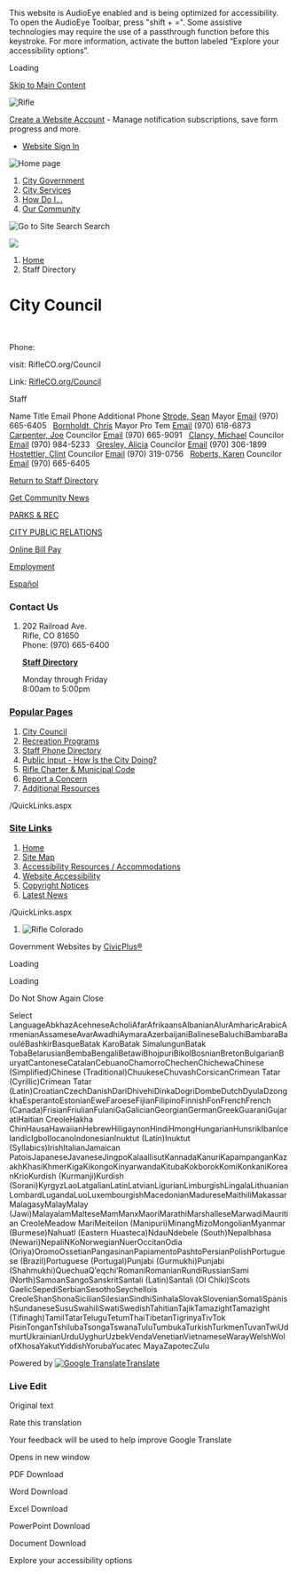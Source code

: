 This website is AudioEye enabled and is being optimized for accessibility. To open the AudioEye Toolbar, press "shift + =". Some assistive technologies may require the use of a passthrough function before this keystroke. For more information, activate the button labeled “Explore your accessibility options”.

Loading

[Skip to Main Content](https://www.rifleco.org/Directory.aspx?DID=27%2F)

![Rifle](https://www.rifleco.org/ImageRepository/Document?documentID=12839)

[Create a Website Account](https://www.rifleco.org/MyAccount/ProfileCreate) - Manage notification subscriptions, save form progress and more.   

- [Website Sign In](https://www.rifleco.org/MyAccount)

![Home page](https://www.rifleco.org/ImageRepository/Document?documentID=12838)

1. [City Government](https://www.rifleco.org/27/City-Government)
2. [City Services](https://www.rifleco.org/8/City-Services)
3. [How Do I...](https://www.rifleco.org/413/How-Do-I)
4. [Our Community](https://www.rifleco.org/629/Our-Community)

![Go to Site Search](https://www.rifleco.org/ImageRepository/Document?documentID=12840) Search

![](https://www.rifleco.org/ImageRepository/Document?documentID=12864)

1. [Home](https://www.rifleco.org)
2. Staff Directory

# City Council

 

Phone:

visit: RifleCO.org/Council

Link: [RifleCO.org/Council](https://www.rifleco.org/Council)

Staff

Name Title Email Phone Additional Phone [Strode, Sean](https://www.rifleco.org/directory.aspx?EID=31) Mayor [Email](mailto:sstrode@rifleco.org) (970) 665-6405   [Bornholdt, Chris](https://www.rifleco.org/directory.aspx?EID=48) Mayor Pro Tem [Email](mailto:cbornholdt@rifleco.org) (970) 618-6873   [Carpenter, Joe](https://www.rifleco.org/directory.aspx?EID=28) Councilor [Email](mailto:jcarpenter@rifleco.org) (970) 665-9091   [Clancy, Michael](https://www.rifleco.org/directory.aspx?EID=27) Councilor [Email](mailto:mclancy@rifleco.org) (970) 984-5233   [Gresley, Alicia](https://www.rifleco.org/directory.aspx?EID=47) Councilor [Email](mailto:agresley@rifleco.org) (970) 306-1899   [Hostettler, Clint](https://www.rifleco.org/directory.aspx?EID=30) Councilor [Email](mailto:chostettler@rifleco.org) (970) 319-0756   [Roberts, Karen](https://www.rifleco.org/directory.aspx?EID=29) Councilor [Email](mailto:kroberts@rifleco.org) (970) 665-6405  

[Return to Staff Directory](https://www.rifleco.org/Directory.aspx)

[Get Community News](https://www.rifleco.org/NotifyMe)

[PARKS &amp; REC](https://www.rifleco.org/ParksAndRec)

[CITY PUBLIC RELATIONS](https://www.rifleco.org/PublicRelations)

[Online Bill Pay](https://www.rifleco.org/689/Pay)

[Employment](https://www.rifleco.org/779/Employment-Opportunities)

[Español](https://www-rifleco-org.translate.goog/?_x_tr_sl=en&_x_tr_tl=es&_x_tr_hl=en-US)

### Contact Us

1. 202 Railroad Ave.  
   Rifle, CO 81650  
   Phone: (970) 665-6400
   
   [**Staff Directory**](https://www.rifleco.org/StaffDirectory)
   
   Monday through Friday  
   8:00am to 5:00pm

### [Popular Pages](https://www.rifleco.org/QuickLinks.aspx?CID=2)

1. [City Council](https://www.rifleco.org/CityCouncil)
2. [Recreation Programs](https://www.rifleco.org/RecSignup)
3. [Staff Phone Directory](https://www.rifleco.org/StaffDirectory)
4. [Public Input - How Is the City Doing?](https://www.rifleco.org/HowAreWeDoing)
5. [Rifle Charter &amp; Municipal Code](https://www.municode.com/library/co/rifle/codes/charter_and_municipal_code)
6. [Report a Concern](https://www.rifleco.org/692/Report)
7. [Additional Resources](https://www.rifleco.org/176/Additional-Resources)

/QuickLinks.aspx

### [Site Links](https://www.rifleco.org/QuickLinks.aspx?CID=11)

1. [Home](https://www.rifleco.org)
2. [Site Map](https://www.rifleco.org/sitemap)
3. [Accessibility Resources / Accommodations](https://www.rifleco.org/AccessibilityResources)
4. [Website Accessibility](https://www.rifleco.org/Accessibility)
5. [Copyright Notices](https://www.rifleco.org/site/copyright)
6. [Latest News](https://www.rifleco.org/civicalerts.aspx)

/QuickLinks.aspx

1. ![Rifle Colorado](https://www.rifleco.org/ImageRepository/Document?documentId=12842)

Government Websites by [CivicPlus®](https://connect.civicplus.com/referral)

Loading

Loading

Do Not Show Again Close

Select LanguageAbkhazAcehneseAcholiAfarAfrikaansAlbanianAlurAmharicArabicArmenianAssameseAvarAwadhiAymaraAzerbaijaniBalineseBaluchiBambaraBaouléBashkirBasqueBatak KaroBatak SimalungunBatak TobaBelarusianBembaBengaliBetawiBhojpuriBikolBosnianBretonBulgarianBuryatCantoneseCatalanCebuanoChamorroChechenChichewaChinese (Simplified)Chinese (Traditional)ChuukeseChuvashCorsicanCrimean Tatar (Cyrillic)Crimean Tatar (Latin)CroatianCzechDanishDariDhivehiDinkaDogriDombeDutchDyulaDzongkhaEsperantoEstonianEweFaroeseFijianFilipinoFinnishFonFrenchFrench (Canada)FrisianFriulianFulaniGaGalicianGeorgianGermanGreekGuaraniGujaratiHaitian CreoleHakha ChinHausaHawaiianHebrewHiligaynonHindiHmongHungarianHunsrikIbanIcelandicIgboIlocanoIndonesianInuktut (Latin)Inuktut (Syllabics)IrishItalianJamaican PatoisJapaneseJavaneseJingpoKalaallisutKannadaKanuriKapampanganKazakhKhasiKhmerKigaKikongoKinyarwandaKitubaKokborokKomiKonkaniKoreanKrioKurdish (Kurmanji)Kurdish (Sorani)KyrgyzLaoLatgalianLatinLatvianLigurianLimburgishLingalaLithuanianLombardLugandaLuoLuxembourgishMacedonianMadureseMaithiliMakassarMalagasyMalayMalay (Jawi)MalayalamMalteseMamManxMaoriMarathiMarshalleseMarwadiMauritian CreoleMeadow MariMeiteilon (Manipuri)MinangMizoMongolianMyanmar (Burmese)Nahuatl (Eastern Huasteca)NdauNdebele (South)Nepalbhasa (Newari)NepaliNKoNorwegianNuerOccitanOdia (Oriya)OromoOssetianPangasinanPapiamentoPashtoPersianPolishPortuguese (Brazil)Portuguese (Portugal)Punjabi (Gurmukhi)Punjabi (Shahmukhi)QuechuaQʼeqchiʼRomaniRomanianRundiRussianSami (North)SamoanSangoSanskritSantali (Latin)Santali (Ol Chiki)Scots GaelicSepediSerbianSesothoSeychellois CreoleShanShonaSicilianSilesianSindhiSinhalaSlovakSlovenianSomaliSpanishSundaneseSusuSwahiliSwatiSwedishTahitianTajikTamazightTamazight (Tifinagh)TamilTatarTeluguTetumThaiTibetanTigrinyaTivTok PisinTonganTshilubaTsongaTswanaTuluTumbukaTurkishTurkmenTuvanTwiUdmurtUkrainianUrduUyghurUzbekVendaVenetianVietnameseWarayWelshWolofXhosaYakutYiddishYorubaYucatec MayaZapotecZulu

Powered by [![Google Translate](https://www.gstatic.com/images/branding/googlelogo/1x/googlelogo_color_42x16dp.png)Translate](https://translate.google.com)

### Live Edit

Original text

Rate this translation

Your feedback will be used to help improve Google Translate

Opens in new window

PDF Download

Word Download

Excel Download

PowerPoint Download

Document Download

Explore your accessibility options